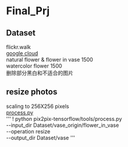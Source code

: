 # Final_Prj

## Dataset
flickr.walk  
[google cloud](https://drive.google.com/drive/folders/1q252qzRZGE5iWlCLZwn1mJfajVxk7I22?usp=sharing)  
natural flower & flower in vase 1500  
watercolor flower 1500  
删除部分黑白和不适合的图片  

## resize photos
scaling to 256X256 pixels  
[process.py](https://github.com/affinelayer/pix2pix-tensorflow.git)  
'''
! python pix2pix-tensorflow/tools/process.py \
  --input_dir Dataset/vase_origin/flower_in_vase \
  --operation resize \
  --output_dir Dataset/vase
'''
